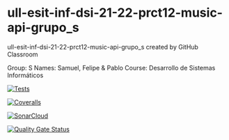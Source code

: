 # ull-esit-inf-dsi-21-22-prct12-music-api-grupo_s
ull-esit-inf-dsi-21-22-prct12-music-api-grupo_s created by GitHub Classroom

Group: S
Names: Samuel, Felipe & Pablo
Course: Desarrollo de Sistemas Informáticos

[![Tests](https://github.com/ULL-ESIT-INF-DSI-2122/ull-esit-inf-dsi-21-22-prct12-music-api-grupo_s/actions/workflows/tests.js.yml/badge.svg)](https://github.com/ULL-ESIT-INF-DSI-2122/ull-esit-inf-dsi-21-22-prct12-music-api-grupo_s/actions/workflows/tests.js.yml)

[![Coveralls](https://github.com/ULL-ESIT-INF-DSI-2122/ull-esit-inf-dsi-21-22-prct12-music-api-grupo_s/actions/workflows/coveralls.yml/badge.svg)](https://github.com/ULL-ESIT-INF-DSI-2122/ull-esit-inf-dsi-21-22-prct12-music-api-grupo_s/actions/workflows/coveralls.yml)

[![SonarCloud](https://github.com/ULL-ESIT-INF-DSI-2122/ull-esit-inf-dsi-21-22-prct12-music-api-grupo_s/actions/workflows/build.yml/badge.svg)](https://github.com/ULL-ESIT-INF-DSI-2122/ull-esit-inf-dsi-21-22-prct12-music-api-grupo_s/actions/workflows/build.yml)

[![Quality Gate Status](https://sonarcloud.io/api/project_badges/measure?project=ULL-ESIT-INF-DSI-2122_ull-esit-inf-dsi-21-22-prct12-music-api-grupo_s&metric=alert_status)](https://sonarcloud.io/summary/new_code?id=ULL-ESIT-INF-DSI-2122_ull-esit-inf-dsi-21-22-prct12-music-api-grupo_s)
